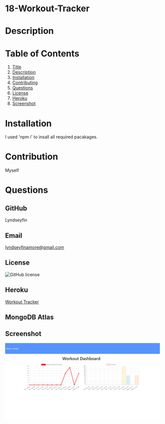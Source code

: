 # 18-Workout-Tracker

# Description



# Table of Contents
1. [Title](Title)
2. [Description](#description)
3. [Installation](#installation)
4. [Contributing](#contribution)
5. [Questions](#questions)
6. [License](#license)
7. [Heroku](#Heroku)
8. [Screenshot](#screenshot)
# Installation 
I used 'npm i' to insall all required pacakages.
# Contribution
Myself
# Questions
## GitHub 
 Lyndseyfin
## Email 
 lyndseyfinamore@gmail.com
## License
![GitHub license](https://img.shields.io/badge/license-MIT-brightgreen)
## Heroku
<a href="https://safe-ridge-92206.herokuapp.com/exercise?id=60d3d6c2e3040800154206b7">Workout Tracker</a>

## MongoDB Atlas
<a href=""></a>

## Screenshot
![screenshot](images/wt.jpg)

